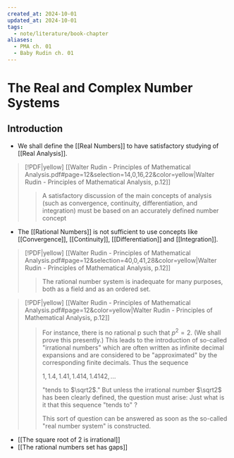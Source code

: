 ```yaml
---
created_at: 2024-10-01
updated_at: 2024-10-01
tags:
  - note/literature/book-chapter
aliases:
  - PMA ch. 01
  - Baby Rudin ch. 01
---
```

# The Real and Complex Number Systems

## Introduction

- We shall define the [[Real Numbers]] to have satisfactory studying of [[Real Analysis]].

> [!PDF|yellow] [[Walter Rudin - Principles of Mathematical Analysis.pdf#page=12&selection=14,0,16,22&color=yellow|Walter Rudin - Principles of Mathematical Analysis, p.12]]
> > A satisfactory discussion of the main concepts of analysis (such as convergence, continuity, differentiation, and integration) must be based on an accurately defined number concept

- The [[Rational Numbers]] is not sufficient to use concepts like [[Convergence]], [[Continuity]], [[Differentiation]] and [[Integration]].

> [!PDF|yellow] [[Walter Rudin - Principles of Mathematical Analysis.pdf#page=12&selection=40,0,41,28&color=yellow|Walter Rudin - Principles of Mathematical Analysis, p.12]]
> > The rational number system is inadequate for many purposes, both as a field and as an ordered set.
> 
> 

> [!PDF|yellow] [[Walter Rudin - Principles of Mathematical Analysis.pdf#page=12&color=yellow|Walter Rudin - Principles of Mathematical Analysis, p.12]]
> > For instance, there is no rational p such that $p^2 = 2$. (We shall prove this presently.) This leads to the introduction of so-called "irrational numbers" which are often written as infinite decimal expansions and are considered to be "approximated" by the corresponding finite decimals. Thus the sequence
> > 
> > $1 , 1 .4, 1 .41 , 1 .414, 1 .4142, . . .$
> > 
> > "tends to $\sqrt2$." But unless the irrational number $\sqrt2$ has been clearly defined, the question must arise: Just what is it that this sequence "tends to" ?
> > 
> > This sort of question can be answered as soon as the so-called "real number system" is constructed.
> 

- [[The square root of 2 is irrational]] 
- [[The rational numbers set has gaps]]
